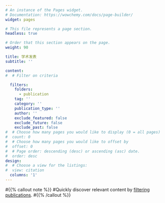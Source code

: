 ```yaml
---
# An instance of the Pages widget.
# Documentation: https://wowchemy.com/docs/page-builder/
widget: pages

# This file represents a page section.
headless: true

# Order that this section appears on the page.
weight: 90

title: 学术发表
subtitle: ''

content:
#  # Filter on criteria

  filters:
    folders:
      - publication
    tag: ''
    category: ''
    publication_type: ''
    author: ''
    exclude_featured: false
    exclude_future: false
    exclude_past: false
#  # Choose how many pages you would like to display (0 = all pages)
#  count: 0
#  # Choose how many pages you would like to offset by
#  offset: 0
#  # Page order: descending (desc) or ascending (asc) date.
#  order: desc
design:
#  # Choose a view for the listings:
#  view: citation
  columns: '1'
---
```


#{{% callout note %}}
#Quickly discover relevant content by [filtering publications](./publication/).
#{{% /callout %}}
